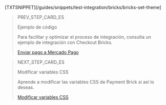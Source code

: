 [TXTSNIPPET][/guides/snippets/test-integration/bricks/bricks-set-theme]

> PREV_STEP_CARD_ES
>
> Ejemplo de código
>
> Para facilitar y optimizar el proceso de integración, consulta un ejemplo de integración con Checkout Bricks.
>
> [Enviar pago a Mercado Pago](/developers/es/docs/checkout-bricks/payment-brick/code-example)

> NEXT_STEP_CARD_ES
>
> Modificar variables CSS
>
> Aprende a modificar las variables CSS de Payment Brick si así lo deseas.
>
> [Modificar variables CSS](/developers/es/docs/checkout-bricks/payment-brick/additional-customization/modify-css-variables)